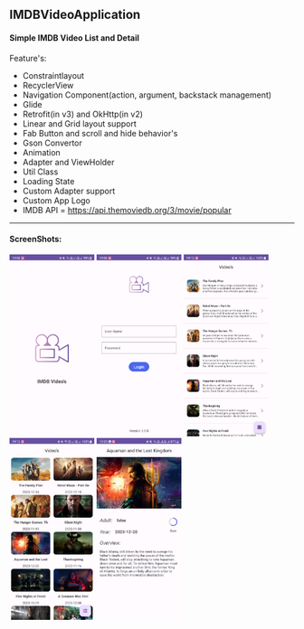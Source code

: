 <h2>IMDBVideoApplication</h2>

<h4>Simple IMDB Video List and Detail</h4>

Feature's:
- Constraintlayout
- RecyclerView
- Navigation Component(action, argument, backstack management)
- Glide
- Retrofit(in v3) and OkHttp(in v2)
- Linear and Grid layout support
- Fab Button and scroll and hide behavior's
- Gson Convertor
- Animation
- Adapter and ViewHolder
- Util Class
- Loading State
- Custom Adapter support
- Custom App Logo
- IMDB API = https://api.themoviedb.org/3/movie/popular

<hr>

<h4>ScreenShots:</h4>
<div>
  <img src="https://github.com/Samadihadis/IMDBVideoApplication/blob/master/screenshots/Version3_Page1_Intro.jpg" width="150">
  <img src="https://github.com/Samadihadis/IMDBVideoApplication/blob/master/screenshots/Version3_Page2_Login.jpg" width="150">
  <img src="https://github.com/Samadihadis/IMDBVideoApplication/blob/master/screenshots/Version3_Page3_VideoList_List.jpg" width="150">
  <img src="https://github.com/Samadihadis/IMDBVideoApplication/blob/master/screenshots/Version3_Page3_VideoList_Grid.jpg" width="150">
  <img src="https://github.com/Samadihadis/IMDBVideoApplication/blob/master/screenshots/Version3_Page4_VideoDetail.jpg" width="150">
</div>
